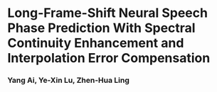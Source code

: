 # Long-Frame-Shift Neural Speech Phase Prediction With Spectral Continuity Enhancement and Interpolation Error Compensation
### Yang Ai, Ye-Xin Lu, Zhen-Hua Ling
